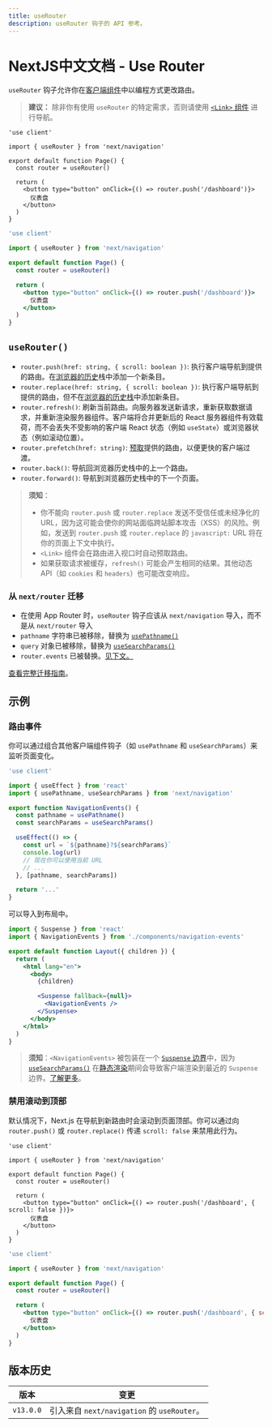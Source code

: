 ```yaml
---
title: useRouter
description: useRouter 钩子的 API 参考。
---
```


# NextJS中文文档 - Use Router

`useRouter` 钩子允许你在[客户端组件](/nextjs-cn/app/building-your-application/rendering/client-components)中以编程方式更改路由。

> **建议：** 除非你有使用 `useRouter` 的特定需求，否则请使用 [`<Link>` 组件](/nextjs-cn/app/building-your-application/routing/linking-and-navigating#link-component) 进行导航。

```tsx switcher
'use client'

import { useRouter } from 'next/navigation'

export default function Page() {
  const router = useRouter()

  return (
    <button type="button" onClick={() => router.push('/dashboard')}>
      仪表盘
    </button>
  )
}
```

```jsx switcher
'use client'

import { useRouter } from 'next/navigation'

export default function Page() {
  const router = useRouter()

  return (
    <button type="button" onClick={() => router.push('/dashboard')}>
      仪表盘
    </button>
  )
}
```

## `useRouter()`

- `router.push(href: string, { scroll: boolean })`: 执行客户端导航到提供的路由。在[浏览器的历史](https://developer.mozilla.org/docs/Web/API/History_API)栈中添加一个新条目。
- `router.replace(href: string, { scroll: boolean })`: 执行客户端导航到提供的路由，但不在[浏览器的历史栈](https://developer.mozilla.org/docs/Web/API/History_API)中添加新条目。
- `router.refresh()`: 刷新当前路由。向服务器发送新请求，重新获取数据请求，并重新渲染服务器组件。客户端将合并更新后的 React 服务器组件有效载荷，而不会丢失不受影响的客户端 React 状态（例如 `useState`）或浏览器状态（例如滚动位置）。
- `router.prefetch(href: string)`: [预取](/nextjs-cn/app/building-your-application/routing/linking-and-navigating#prefetching)提供的路由，以便更快的客户端过渡。
- `router.back()`: 导航回浏览器历史栈中的上一个路由。
- `router.forward()`: 导航到浏览器历史栈中的下一个页面。

> **须知**：
>
> - 你不能向 `router.push` 或 `router.replace` 发送不受信任或未经净化的 URL，因为这可能会使你的网站面临跨站脚本攻击（XSS）的风险。例如，发送到 `router.push` 或 `router.replace` 的 `javascript:` URL 将在你的页面上下文中执行。
> - `<Link>` 组件会在路由进入视口时自动预取路由。
> - 如果获取请求被缓存，`refresh()` 可能会产生相同的结果。其他动态 API（如 `cookies` 和 `headers`）也可能改变响应。

### 从 `next/router` 迁移

- 在使用 App Router 时，`useRouter` 钩子应该从 `next/navigation` 导入，而不是从 `next/router` 导入
- `pathname` 字符串已被移除，替换为 [`usePathname()`](/nextjs-cn/app/api-reference/functions/use-pathname)
- `query` 对象已被移除，替换为 [`useSearchParams()`](/nextjs-cn/app/api-reference/functions/use-search-params)
- `router.events` 已被替换。[见下文。](#router-events)

[查看完整迁移指南](/nextjs-cn/app/guides/migrating/app-router-migration)。

## 示例

### 路由事件

你可以通过组合其他客户端组件钩子（如 `usePathname` 和 `useSearchParams`）来监听页面变化。

```jsx
'use client'

import { useEffect } from 'react'
import { usePathname, useSearchParams } from 'next/navigation'

export function NavigationEvents() {
  const pathname = usePathname()
  const searchParams = useSearchParams()

  useEffect(() => {
    const url = `${pathname}?${searchParams}`
    console.log(url)
    // 现在你可以使用当前 URL
    // ...
  }, [pathname, searchParams])

  return '...'
}
```

可以导入到布局中。

```jsx highlight={2,12}
import { Suspense } from 'react'
import { NavigationEvents } from './components/navigation-events'

export default function Layout({ children }) {
  return (
    <html lang="en">
      <body>
        {children}

        <Suspense fallback={null}>
          <NavigationEvents />
        </Suspense>
      </body>
    </html>
  )
}
```

> **须知**：`<NavigationEvents>` 被包装在一个 [`Suspense` 边界](/nextjs-cn/app/building-your-application/routing/loading-ui-and-streaming#example)中，因为 [`useSearchParams()`](/nextjs-cn/app/api-reference/functions/use-search-params) 在[静态渲染](/nextjs-cn/app/building-your-application/rendering/server-components#static-rendering-default)期间会导致客户端渲染到最近的 `Suspense` 边界。[了解更多](/nextjs-cn/app/api-reference/functions/use-search-params#behavior)。

### 禁用滚动到顶部

默认情况下，Next.js 在导航到新路由时会滚动到页面顶部。你可以通过向 `router.push()` 或 `router.replace()` 传递 `scroll: false` 来禁用此行为。

```tsx switcher
'use client'

import { useRouter } from 'next/navigation'

export default function Page() {
  const router = useRouter()

  return (
    <button type="button" onClick={() => router.push('/dashboard', { scroll: false })}>
      仪表盘
    </button>
  )
}
```

```jsx switcher
'use client'

import { useRouter } from 'next/navigation'

export default function Page() {
  const router = useRouter()

  return (
    <button type="button" onClick={() => router.push('/dashboard', { scroll: false })}>
      仪表盘
    </button>
  )
}
```

## 版本历史

| 版本      | 变更                                        |
| --------- | ------------------------------------------- |
| `v13.0.0` | 引入来自 `next/navigation` 的 `useRouter`。 |
